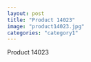 ```yaml
---
layout: post
title: "Product 14023"
image: "product14023.jpg"
categories: "category1"
---
```

Product 14023

